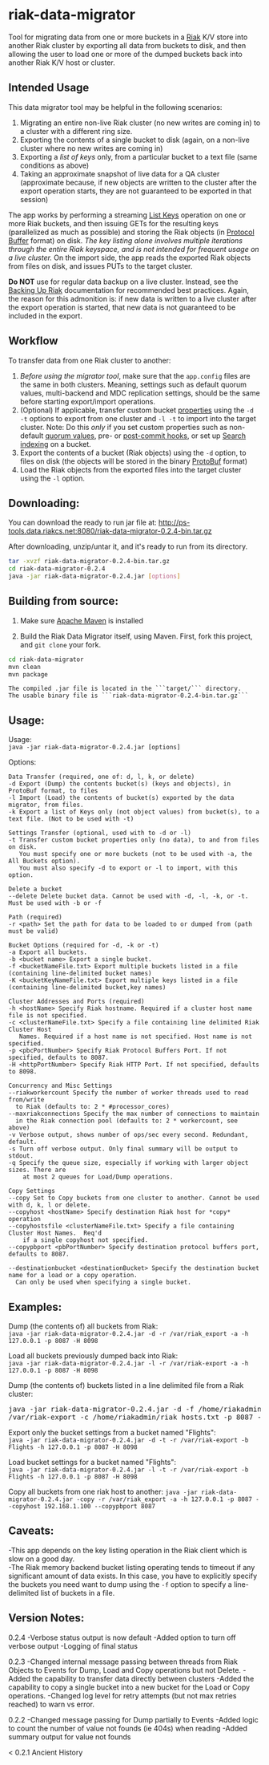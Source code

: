 riak-data-migrator
========================
Tool for migrating data from one or more buckets in a [Riak](http://basho.com/riak/) K/V store 
into another Riak cluster by exporting all data from buckets 
to disk, and then allowing the user to load one or more of the dumped buckets
back into another Riak K/V host or cluster.

Intended Usage
------------------------
This data migrator tool may be helpful in the following scenarios:

1. Migrating an entire non-live Riak cluster (no new writes are coming in) to a cluster with a different ring size.
2. Exporting the contents of a single bucket to disk (again, on a non-live cluster where no new writes are coming in)
3. Exporting a *list of keys* only, from a particular bucket to a text file (same conditions as above)
4. Taking an approximate snapshot of live data for a QA cluster (approximate because, if new objects are written
    to the cluster after the export operation starts, they are not guaranteed to be exported in that session)

The app works by performing a streaming [List Keys](http://docs.basho.com/riak/latest/references/apis/http/HTTP-List-Keys/)
operation on one or more Riak buckets, and then issuing GETs for the resulting keys (parallelized as much as possible) and
storing the Riak objects (in [Protocol Buffer](http://docs.basho.com/riak/latest/references/apis/protocol-buffers/) format) on disk.
*The key listing alone involves multiple iterations through the entire Riak keyspace, and is not intended for frequent
usage on a live cluster.* 
On the import side, the app reads the exported Riak objects from files on disk, and issues PUTs to the target cluster.

**Do NOT** use for regular data backup on a live cluster. Instead, see the [Backing Up Riak](http://docs.basho.com/riak/latest/cookbooks/Backups/) 
documentation for recommended best practices. Again, the reason for this admonition is: if new data is written to a live cluster
after the export operation is started, that new data is not guaranteed to be included in the export.

Workflow
------------------------
To transfer data from one Riak cluster to another:

1. *Before using the migrator tool*, make sure that the ```app.config``` files are the same in both clusters. 
    Meaning, settings such as default quorum values, multi-backend and MDC replication settings, should be the same
    before starting export/import operations.
2. (Optional) If applicable, transfer custom bucket [properties](http://docs.basho.com/riak/latest/tutorials/fast-track/Basic-Riak-API-Operations/#Bucket-Properties-and-Operations)
    using the ```-d -t``` options to export from one cluster and ```-l -t``` to import into the target cluster.
    Note: Do this *only* if you set custom properties such as non-default [quorum values](http://docs.basho.com/riak/latest/tutorials/fast-track/Tunable-CAP-Controls-in-Riak/),
    pre- or [post-commit hooks](http://docs.basho.com/riak/latest/references/appendices/concepts/Commit-Hooks/), or 
    set up [Search indexing](http://docs.basho.com/riak/latest/cookbooks/Riak-Search---Indexing-and-Querying-Riak-KV-Data/#Setting-up-Indexing)
    on a bucket.
3. Export the contents of a bucket (Riak objects) using the ```-d``` option, to files on disk (the objects will be stored in 
    the binary [ProtoBuf](http://docs.basho.com/riak/latest/references/apis/protocol-buffers/) format)
4. Load the Riak objects from the exported files into the target cluster using the ```-l``` option.

Downloading:
------------------------
You can download the ready to run jar file at:
http://ps-tools.data.riakcs.net:8080/riak-data-migrator-0.2.4-bin.tar.gz

After downloading, unzip/untar it, and it's ready to run from its directory.
```bash
tar -xvzf riak-data-migrator-0.2.4-bin.tar.gz
cd riak-data-migrator-0.2.4
java -jar riak-data-migrator-0.2.4.jar [options]
```

Building from source:
------------------------
1. Make sure [Apache Maven](http://maven.apache.org/) is installed

2. Build the Riak Data Migrator itself, using Maven. First, fork this project, and ```git clone``` your fork.
```bash
cd riak-data-migrator
mvn clean
mvn package
```

    The compiled .jar file is located in the ```target/``` directory.
    The usable binary file is ```riak-data-migrator-0.2.4-bin.tar.gz```

Usage:
------------------------
Usage:  
```java -jar riak-data-migrator-0.2.4.jar [options]```

Options:
```
Data Transfer (required, one of: d, l, k, or delete)
-d Export (Dump) the contents bucket(s) (keys and objects), in ProtoBuf format, to files
-l Import (Load) the contents of bucket(s) exported by the data migrator, from files.
-k Export a list of Keys only (not object values) from bucket(s), to a text file. (Not to be used with -t)

Settings Transfer (optional, used with to -d or -l)
-t Transfer custom bucket properties only (no data), to and from files on disk. 
   You must specify one or more buckets (not to be used with -a, the All Buckets option).
   You must also specify -d to export or -l to import, with this option.

Delete a bucket
--delete Delete bucket data. Cannot be used with -d, -l, -k, or -t. Must be used with -b or -f

Path (required)
-r <path> Set the path for data to be loaded to or dumped from (path must be valid)

Bucket Options (required for -d, -k or -t)
-a Export all buckets.
-b <bucket name> Export a single bucket.  
-f <bucketNameFile.txt> Export multiple buckets listed in a file (containing line-delimited bucket names)
-K <bucketKeyNameFile.txt> Export multiple keys listed in a file (containing line-delimited bucket,key names)

Cluster Addresses and Ports (required)
-h <hostName> Specify Riak hostname. Required if a cluster host name file is not specified.  
-c <clusterNameFile.txt> Specify a file containing line delimited Riak Cluster Host
   Names. Required if a host name is not specified. Host name is not specified.  
-p <pbcPortNumber> Specify Riak Protocol Buffers Port. If not specified, defaults to 8087.  
-H <httpPortNumber> Specify Riak HTTP Port. If not specified, defaults to 8098.  

Concurrency and Misc Settings
--riakworkercount Specify the number of worker threads used to read from/write 
  to Riak (defaults to: 2 * #processor_cores)
--maxriakconnections Specify the max number of connections to maintain
  in the Riak connection pool (defaults to: 2 * workercount, see above)
-v Verbose output, shows number of ops/sec every second. Redundant, default.
-s Turn off verbose output. Only final summary will be output to stdout.
-q Specify the queue size, especially if working with larger object sizes. There are
	at most 2 queues for Load/Dump operations.
	
Copy Settings
--copy Set to Copy buckets from one cluster to another. Cannot be used with d, k, l or delete.
--copyhost <hostName> Specify destination Riak host for *copy* operation
--copyhostsfile <clusterNameFile.txt> Specify a file containing Cluster Host Names.  Req'd
    if a single copyhost not specified.
--copypbport <pbPortNumber> Specify destination protocol buffers port, defaults to 8087.

--destinationbucket <destinationBucket> Specify the destination bucket name for a load or a copy operation.
  Can only be used when specifying a single bucket.
```

Examples:
-------------------------
Dump (the contents of) all buckets from Riak:  
```java -jar riak-data-migrator-0.2.4.jar -d -r /var/riak_export -a -h 127.0.0.1 -p 8087 -H 8098```

Load all buckets previously dumped back into Riak:  
```java -jar riak-data-migrator-0.2.4.jar -l -r /var/riak-export -a -h 127.0.0.1 -p 8087 -H 8098```

Dump (the contents of) buckets listed in a line delimited file from a Riak cluster:  
<pre>
java -jar riak-data-migrator-0.2.4.jar -d -f /home/riakadmin/buckets_to_export.txt -r \  
/var/riak-export -c /home/riakadmin/riak_hosts.txt -p 8087 -H 8098
</pre>

Export only the bucket settings from a bucket named "Flights":  
```java -jar riak-data-migrator-0.2.4.jar -d -t -r /var/riak-export -b Flights -h 127.0.0.1 -p 8087 -H 8098```

Load bucket settings for a bucket named "Flights":  
```java -jar riak-data-migrator-0.2.4.jar -l -t -r /var/riak-export -b Flights -h 127.0.0.1 -p 8087 -H 8098```

Copy all buckets from one riak host to another:
```java -jar riak-data-migrator-0.2.4.jar -copy -r /var/riak_export -a -h 127.0.0.1 -p 8087 --copyhost 192.168.1.100 --copypbport 8087```

Caveats:
------------------------
-This app depends on the key listing operation in the Riak client which
is slow on a good day.  
-The Riak memory backend bucket listing operating tends to timeout if
any significant amount of data exists.  In this case, you have to
explicitly specify the buckets you need want to dump using the ```-f```
option to specify a line-delimited list of buckets in a file.  

Version Notes:
------------------------
0.2.4
-Verbose status output is now default
-Added option to turn off verbose output
-Logging of final status

0.2.3
-Changed internal message passing between threads from Riak Objects to Events for Dump, Load and Copy operations but not Delete.
-Added the capability to transfer data directly between clusters
-Added the capability to copy a single bucket into a new bucket for the Load or Copy operations.
-Changed log level for retry attempts (but not max retries reached) to warn vs error.

0.2.2
-Changed message passing for Dump partially to Events
-Added logic to count the number of value not founds (ie 404s) when reading
-Added summary output for value not founds

< 0.2.1 Ancient History
